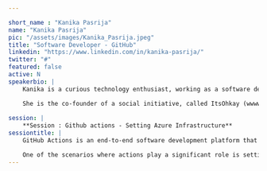 ```yaml
---

short_name : "Kanika Pasrija"
name: "Kanika Pasrija"
pic: "/assets/images/Kanika_Pasrija.jpeg"
title: "Software Developer - GitHub"
linkedin: "https://www.linkedin.com/in/kanika-pasrija/"
twitter: "#"
featured: false
active: N
speakerbio: |
    Kanika is a curious technology enthusiast, working as a software developer in Azure integration team in GitHub, India. Being confident, having good networking and leadership skills, she has created a versatile work profile.

    She is the co-founder of a social initiative, called ItsOhkay (wwww.itsohkay.in). ItsOhkay works as a service provider for its partner organizations, primarily working in Delhi, Hyderabad and Gurugram. 
    
session: |
    **Session : Github actions - Setting Azure Infrastructure**
sessiontitle: |
    GitHub Actions is an end-to-end software development platform that offers a seamless code to cloud experience. By automating workflows, CI/CD, and other common tasks, Actions greatly simplifies and improves developer workflows and productivity.

    One of the scenarios where actions play a significant role is setting Azure infrastructure using code. We can use arm-deploy action for the same. Arm-deploy is a GitHub Action to deploy ARM templates which adds maturity to pipelines. In the session, we'll discuss about github actions, workflows and focus on arm-deploy action to setup azure infrastructure.
---
```


